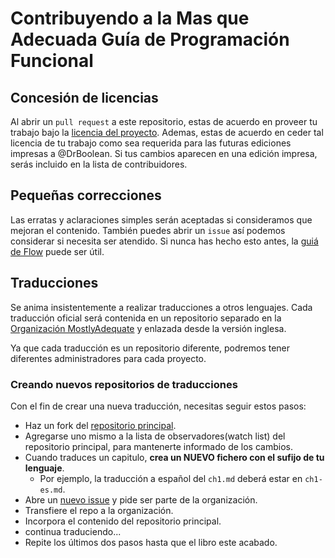 # Contribuyendo a la Mas que Adecuada Guía de Programación Funcional

## Concesión de licencias

Al abrir un `pull request` a este repositorio, estas de acuerdo en proveer tu trabajo bajo la [licencia del proyecto](LICENSE.md). Ademas, estas de acuerdo en ceder tal licencia de tu trabajo como sea requerida
para las futuras ediciones impresas a @DrBoolean. Si tus cambios aparecen en una edición impresa, serás incluido en la lista de contribuidores.


## Pequeñas correcciones

Las erratas y aclaraciones simples serán aceptadas si consideramos que mejoran el contenido. También puedes abrir un `issue` así podemos considerar si necesita ser atendido. Si nunca has hecho esto antes, la [guiá de Flow](https://guides.github.com/introduction/flow/) puede ser útil.

## Traducciones

Se anima insistentemente a realizar traducciones a otros lenguajes. Cada traducción oficial será contenida en un repositorio separado en la [Organización MostlyAdequate](https://github.com/MostlyAdequate) y enlazada desde la versión inglesa.

Ya que cada traducción es un repositorio diferente, podremos tener diferentes administradores para cada proyecto.

### Creando nuevos repositorios de traducciones

Con el fin de crear una nueva traducción, necesitas seguir estos pasos:

* Haz un fork del [repositorio principal](https://github.com/MostlyAdequate/mostly-adequate-guide).
* Agregarse uno mismo a la lista de observadores(watch list) del repositorio principal, para mantenerte informado de los cambios.
* Cuando traduces un capitulo, **crea un NUEVO fichero con el sufijo de tu lenguaje**.
  * Por ejemplo, la traducción a español del `ch1.md` deberá estar en `ch1-es.md`.
* Abre un [nuevo issue](https://github.com/MostlyAdequate/mostly-adequate-guide/issues/new) y pide ser parte de la organización.
* Transfiere el repo a la organización.
* Incorpora el contenido del repositorio principal.
* continua traduciendo...
* Repite los últimos dos pasos hasta que el libro este acabado. 
